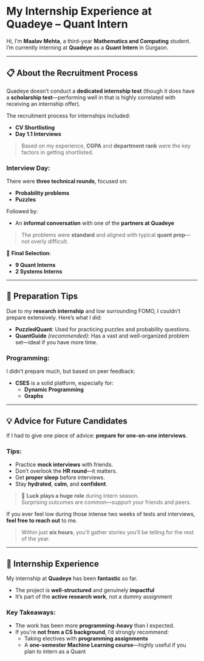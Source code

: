 # My Internship Experience at Quadeye – Quant Intern

Hi, I’m **Maalav Mehta**, a third-year **Mathematics and Computing** student. I’m currently interning at **Quadeye** as a **Quant Intern** in Gurgaon.

---

## 📋 About the Recruitment Process

Quadeye doesn’t conduct a **dedicated internship test** (though it does have a **scholarship test**—performing well in that is highly correlated with receiving an internship offer).

The recruitment process for internships included:
- **CV Shortlisting**
- **Day 1.1 Interviews**

> Based on my experience, **CGPA** and **department rank** were the key factors in getting shortlisted.

### Interview Day:

There were **three technical rounds**, focused on:
- **Probability problems**
- **Puzzles**

Followed by:
- An **informal conversation** with one of the **partners at Quadeye**

> The problems were **standard** and aligned with typical **quant prep**—not overly difficult.

📌 **Final Selection**:
- **9 Quant Interns**
- **2 Systems Interns**

---

## 🧠 Preparation Tips

Due to my **research internship** and low surrounding FOMO, I couldn’t prepare extensively. Here’s what I did:

- **PuzzledQuant**: Used for practicing puzzles and probability questions.
- **QuantGuide** *(recommended)*: Has a vast and well-organized problem set—ideal if you have more time.

### Programming:
I didn’t prepare much, but based on peer feedback:
- **CSES** is a solid platform, especially for:
  - **Dynamic Programming**
  - **Graphs**

---

## 💡 Advice for Future Candidates

If I had to give one piece of advice: **prepare for one-on-one interviews**.

### Tips:
- Practice **mock interviews** with friends.
- Don’t overlook the **HR round**—it matters.
- Get **proper sleep** before interviews.
- Stay **hydrated**, **calm**, and **confident**.

> 🎲 **Luck plays a huge role** during intern season.  
> Surprising outcomes are common—support your friends and peers.

If you ever feel low during those intense two weeks of tests and interviews, **feel free to reach out** to me.

> Within just **six hours**, you’ll gather stories you’ll be telling for the rest of the year.

---

## 🚀 Internship Experience

My internship at **Quadeye** has been **fantastic** so far.

- The project is **well-structured** and genuinely **impactful**
- It’s part of the **active research work**, not a dummy assignment

### Key Takeaways:

- The work has been more **programming-heavy** than I expected.
- If you're **not from a CS background**, I’d strongly recommend:
  - Taking electives with **programming assignments**
  - A **one-semester Machine Learning course**—highly useful if you plan to intern as a Quant

